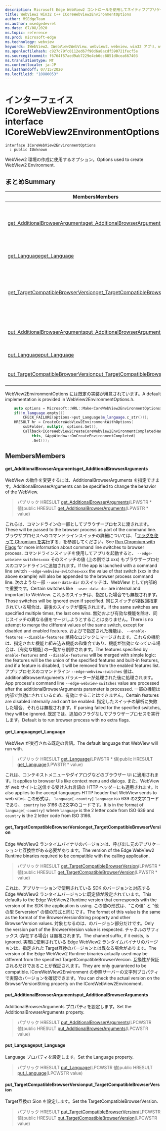 ```yaml
---
description: Microsoft Edge WebView2 コントロールを使用してネイティブアプリケーションに web 技術 (HTML、CSS、JavaScript) を埋め込む
title: WebView2 Win32 C++ ICoreWebView2EnvironmentOptions
author: MSEdgeTeam
ms.author: msedgedevrel
ms.date: 07/08/2020
ms.topic: reference
ms.prod: microsoft-edge
ms.technology: webview
keywords: IWebView2、IWebView2WebView、webview2、webview、win32 アプリ、win32、edge、ICoreWebView2、ICoreWebView2Controller、browser control、edge html、ICoreWebView2EnvironmentOptions
ms.openlocfilehash: c927c79fc0112ed67f90d6a8acdf590721fecf5e
ms.sourcegitcommit: f6764f57aed9ab7229e4eb6cc8851d0cea667403
ms.translationtype: MT
ms.contentlocale: ja-JP
ms.lasthandoff: 07/15/2020
ms.locfileid: "10880053"
---
```

# <span data-ttu-id="039f4-104">インターフェイス ICoreWebView2EnvironmentOptions</span><span class="sxs-lookup"><span data-stu-id="039f4-104">interface ICoreWebView2EnvironmentOptions</span></span> 

```
interface ICoreWebView2EnvironmentOptions
  : public IUnknown
```

<span data-ttu-id="039f4-105">WebView2 環境の作成に使用するオプション。</span><span class="sxs-lookup"><span data-stu-id="039f4-105">Options used to create WebView2 Environment.</span></span>

## <span data-ttu-id="039f4-106">まとめ</span><span class="sxs-lookup"><span data-stu-id="039f4-106">Summary</span></span>

 <span data-ttu-id="039f4-107">Members</span><span class="sxs-lookup"><span data-stu-id="039f4-107">Members</span></span>                        | <span data-ttu-id="039f4-108">説明</span><span class="sxs-lookup"><span data-stu-id="039f4-108">Descriptions</span></span>
--------------------------------|---------------------------------------------
[<span data-ttu-id="039f4-109">get_AdditionalBrowserArguments</span><span class="sxs-lookup"><span data-stu-id="039f4-109">get_AdditionalBrowserArguments</span></span>](#get_additionalbrowserarguments) | <span data-ttu-id="039f4-110">WebView の動作を変更するには、AdditionalBrowserArguments を指定できます。</span><span class="sxs-lookup"><span data-stu-id="039f4-110">AdditionalBrowserArguments can be specified to change the behavior of the WebView.</span></span>
[<span data-ttu-id="039f4-111">get_Language</span><span class="sxs-lookup"><span data-stu-id="039f4-111">get_Language</span></span>](#get_language) | <span data-ttu-id="039f4-112">WebView が実行される既定の言語。</span><span class="sxs-lookup"><span data-stu-id="039f4-112">The default language that WebView will run with.</span></span>
[<span data-ttu-id="039f4-113">get_TargetCompatibleBrowserVersion</span><span class="sxs-lookup"><span data-stu-id="039f4-113">get_TargetCompatibleBrowserVersion</span></span>](#get_targetcompatiblebrowserversion) | <span data-ttu-id="039f4-114">Edge WebView2 ランタイムバイナリのバージョンは、呼び出し元のアプリケーションと互換性がある必要があります。</span><span class="sxs-lookup"><span data-stu-id="039f4-114">The version of the Edge WebView2 Runtime binaries required to be compatible with the calling application.</span></span>
[<span data-ttu-id="039f4-115">put_AdditionalBrowserArguments</span><span class="sxs-lookup"><span data-stu-id="039f4-115">put_AdditionalBrowserArguments</span></span>](#put_additionalbrowserarguments) | <span data-ttu-id="039f4-116">AdditionalBrowserArguments プロパティを設定します。</span><span class="sxs-lookup"><span data-stu-id="039f4-116">Set the AdditionalBrowserArguments property.</span></span>
[<span data-ttu-id="039f4-117">put_Language</span><span class="sxs-lookup"><span data-stu-id="039f4-117">put_Language</span></span>](#put_language) | <span data-ttu-id="039f4-118">Language プロパティを設定します。</span><span class="sxs-lookup"><span data-stu-id="039f4-118">Set the Language property.</span></span>
[<span data-ttu-id="039f4-119">put_TargetCompatibleBrowserVersion</span><span class="sxs-lookup"><span data-stu-id="039f4-119">put_TargetCompatibleBrowserVersion</span></span>](#put_targetcompatiblebrowserversion) | <span data-ttu-id="039f4-120">Target互換の Sion を設定します。</span><span class="sxs-lookup"><span data-stu-id="039f4-120">Set the TargetCompatibleBrowserVersion.</span></span>

<span data-ttu-id="039f4-121">WebView2EnvironmentOptions には既定の実装が用意されています。</span><span class="sxs-lookup"><span data-stu-id="039f4-121">A default implementation is provided in WebView2EnvironmentOptions.h.</span></span>

```cpp
    auto options = Microsoft::WRL::Make<CoreWebView2EnvironmentOptions>();
    if(!m_language.empty())
        CHECK_FAILURE(options->put_Language(m_language.c_str()));
    HRESULT hr = CreateCoreWebView2EnvironmentWithOptions(
        subFolder, nullptr, options.Get(),
        Callback<ICoreWebView2CreateCoreWebView2EnvironmentCompletedHandler>(
            this, &AppWindow::OnCreateEnvironmentCompleted)
            .Get());
```

## <span data-ttu-id="039f4-122">Members</span><span class="sxs-lookup"><span data-stu-id="039f4-122">Members</span></span>

#### <span data-ttu-id="039f4-123">get_AdditionalBrowserArguments</span><span class="sxs-lookup"><span data-stu-id="039f4-123">get_AdditionalBrowserArguments</span></span> 

<span data-ttu-id="039f4-124">WebView の動作を変更するには、AdditionalBrowserArguments を指定できます。</span><span class="sxs-lookup"><span data-stu-id="039f4-124">AdditionalBrowserArguments can be specified to change the behavior of the WebView.</span></span>

> <span data-ttu-id="039f4-125">パブリック HRESULT [get_AdditionalBrowserArguments](#get_additionalbrowserarguments)(LPWSTR \* 値)</span><span class="sxs-lookup"><span data-stu-id="039f4-125">public HRESULT [get_AdditionalBrowserArguments](#get_additionalbrowserarguments)(LPWSTR \* value)</span></span>

<span data-ttu-id="039f4-126">これらは、コマンドラインの一部としてブラウザープロセスに渡されます。</span><span class="sxs-lookup"><span data-stu-id="039f4-126">These will be passed to the browser process as part of the command line.</span></span> <span data-ttu-id="039f4-127">ブラウザプロセスへのコマンドラインスイッチの詳細については、「[フラグを使って Chromium を実行](https://aka.ms/RunChromiumWithFlags)する」を参照してください。</span><span class="sxs-lookup"><span data-stu-id="039f4-127">See [Run Chromium with Flags](https://aka.ms/RunChromiumWithFlags) for more information about command line switches to browser process.</span></span> <span data-ttu-id="039f4-128">コマンドラインスイッチを使用してアプリを起動すると、 `--edge-webview-switches=xxx` そのスイッチの値 (上の例では xxx) もブラウザープロセスのコマンドラインに追加されます。</span><span class="sxs-lookup"><span data-stu-id="039f4-128">If the app is launched with a command line switch `--edge-webview-switches=xxx` the value of that switch (xxx in the above example) will also be appended to the browser process command line.</span></span> <span data-ttu-id="039f4-129">次のような一部 `--user-data-dir` のスイッチは、WebView として内部的で重要です。</span><span class="sxs-lookup"><span data-stu-id="039f4-129">Certain switches like `--user-data-dir` are internal and important to WebView.</span></span> <span data-ttu-id="039f4-130">これらのスイッチは、指定した場合でも無視されます。</span><span class="sxs-lookup"><span data-stu-id="039f4-130">Those switches will be ignored even if specified.</span></span> <span data-ttu-id="039f4-131">同じスイッチが複数回指定されている場合は、最後のスイッチが優先されます。</span><span class="sxs-lookup"><span data-stu-id="039f4-131">If the same switches are specified multiple times, the last one wins.</span></span> <span data-ttu-id="039f4-132">無効および有効な機能を除き、同じスイッチの異なる値をマージしようとすることはありません。</span><span class="sxs-lookup"><span data-stu-id="039f4-132">There is no attempt to merge the different values of the same switch, except for disabled and enabled features.</span></span> <span data-ttu-id="039f4-133">およびで指定された機能は、 `--enable-features` `--disable-features` 単純なロジックにマージされます。これらの機能は、指定された機能と組み込み機能の和集合であり、機能が無効になっている場合は、[有効な機能] の一覧から削除されます。</span><span class="sxs-lookup"><span data-stu-id="039f4-133">The features specified by `--enable-features` and `--disable-features` will be merged with simple logic: the features will be the union of the specified features and built-in features, and if a feature is disabled, it will be removed from the enabled features list.</span></span> <span data-ttu-id="039f4-134">アプリプロセスのコマンドライン `--edge-webview-switches` 値は、additionalBrowserArguments パラメーターが処理された後に処理されます。</span><span class="sxs-lookup"><span data-stu-id="039f4-134">App process's command line `--edge-webview-switches` value are processed after the additionalBrowserArguments parameter is processed.</span></span> <span data-ttu-id="039f4-135">一部の機能は内部で無効にされているため、有効にすることはできません。</span><span class="sxs-lookup"><span data-stu-id="039f4-135">Certain features are disabled internally and can't be enabled.</span></span> <span data-ttu-id="039f4-136">指定したスイッチの解析に失敗した場合、それらは無視されます。</span><span class="sxs-lookup"><span data-stu-id="039f4-136">If parsing failed for the specified switches, they will be ignored.</span></span> <span data-ttu-id="039f4-137">既定では、追加のフラグなしでブラウザープロセスを実行します。</span><span class="sxs-lookup"><span data-stu-id="039f4-137">Default is to run browser process with no extra flags.</span></span>

#### <span data-ttu-id="039f4-138">get_Language</span><span class="sxs-lookup"><span data-stu-id="039f4-138">get_Language</span></span> 

<span data-ttu-id="039f4-139">WebView が実行される既定の言語。</span><span class="sxs-lookup"><span data-stu-id="039f4-139">The default language that WebView will run with.</span></span>

> <span data-ttu-id="039f4-140">パブリック HRESULT [get_Language](#get_language)(LPWSTR \* 値)</span><span class="sxs-lookup"><span data-stu-id="039f4-140">public HRESULT [get_Language](#get_language)(LPWSTR \* value)</span></span>

<span data-ttu-id="039f4-141">これは、コンテキストメニューやダイアログなどのブラウザー Ui に適用されます。</span><span class="sxs-lookup"><span data-stu-id="039f4-141">It applies to browser UIs like context menu and dialogs.</span></span> <span data-ttu-id="039f4-142">また、WebView が web サイトに送信する受け入れ言語の HTTP ヘッダーにも適用されます。</span><span class="sxs-lookup"><span data-stu-id="039f4-142">It also applies to the accept-languages HTTP header that WebView sends to web sites.</span></span> <span data-ttu-id="039f4-143">この形式は、 `language[-country]` `language` iso 639 の2文字コードであり、 `country` iso 3166 の2文字のコードです。</span><span class="sxs-lookup"><span data-stu-id="039f4-143">It is in the format of `language[-country]` where `language` is the 2 letter code from ISO 639 and `country` is the 2 letter code from ISO 3166.</span></span>

#### <span data-ttu-id="039f4-144">get_TargetCompatibleBrowserVersion</span><span class="sxs-lookup"><span data-stu-id="039f4-144">get_TargetCompatibleBrowserVersion</span></span> 

<span data-ttu-id="039f4-145">Edge WebView2 ランタイムバイナリのバージョンは、呼び出し元のアプリケーションと互換性がある必要があります。</span><span class="sxs-lookup"><span data-stu-id="039f4-145">The version of the Edge WebView2 Runtime binaries required to be compatible with the calling application.</span></span>

> <span data-ttu-id="039f4-146">パブリック HRESULT [get_TargetCompatibleBrowserVersion](#get_targetcompatiblebrowserversion)(LPWSTR \* 値)</span><span class="sxs-lookup"><span data-stu-id="039f4-146">public HRESULT [get_TargetCompatibleBrowserVersion](#get_targetcompatiblebrowserversion)(LPWSTR \* value)</span></span>

<span data-ttu-id="039f4-147">これは、アプリケーションで使用されている SDK のバージョンと対応する Edge WebView2 ランタイムバージョンに既定値が設定されています。</span><span class="sxs-lookup"><span data-stu-id="039f4-147">This defaults to the Edge WebView2 Runtime version that corresponds with the version of the SDK the application is using.</span></span> <span data-ttu-id="039f4-148">この値の形式は、"この値" と "他の型 Serversion" の値の形式と同じです。</span><span class="sxs-lookup"><span data-stu-id="039f4-148">The format of this value is the same as the format of the BrowserVersionString property and other BrowserVersion values.</span></span> <span data-ttu-id="039f4-149">対象となるのは、のバージョン部分だけです。</span><span class="sxs-lookup"><span data-stu-id="039f4-149">Only the version part of the BrowserVersion value is respected.</span></span> <span data-ttu-id="039f4-150">チャネルのサフィックス (存在する場合) は無視されます。</span><span class="sxs-lookup"><span data-stu-id="039f4-150">The channel suffix, if it exists, is ignored.</span></span> <span data-ttu-id="039f4-151">実際に使用されている Edge WebView2 ランタイムバイナリのバージョンは、指定された Target互換のバージョンとは異なる場合があります。</span><span class="sxs-lookup"><span data-stu-id="039f4-151">The version of the Edge WebView2 Runtime binaries actually used may be different from the specified TargetCompatibleBrowserVersion.</span></span> <span data-ttu-id="039f4-152">互換性が保証されるだけであることが保証されます。</span><span class="sxs-lookup"><span data-stu-id="039f4-152">They are only guaranteed to be compatible.</span></span> <span data-ttu-id="039f4-153">ICoreWebView2Environment の参照サーバーの文字列プロパティで実際のバージョンを確認できます。</span><span class="sxs-lookup"><span data-stu-id="039f4-153">You can check the actual version on the BrowserVersionString property on the ICoreWebView2Environment.</span></span>

#### <span data-ttu-id="039f4-154">put_AdditionalBrowserArguments</span><span class="sxs-lookup"><span data-stu-id="039f4-154">put_AdditionalBrowserArguments</span></span> 

<span data-ttu-id="039f4-155">AdditionalBrowserArguments プロパティを設定します。</span><span class="sxs-lookup"><span data-stu-id="039f4-155">Set the AdditionalBrowserArguments property.</span></span>

> <span data-ttu-id="039f4-156">パブリック HRESULT [put_AdditionalBrowserArguments](#put_additionalbrowserarguments)(LPCWSTR 値)</span><span class="sxs-lookup"><span data-stu-id="039f4-156">public HRESULT [put_AdditionalBrowserArguments](#put_additionalbrowserarguments)(LPCWSTR value)</span></span>

#### <span data-ttu-id="039f4-157">put_Language</span><span class="sxs-lookup"><span data-stu-id="039f4-157">put_Language</span></span> 

<span data-ttu-id="039f4-158">Language プロパティを設定します。</span><span class="sxs-lookup"><span data-stu-id="039f4-158">Set the Language property.</span></span>

> <span data-ttu-id="039f4-159">パブリック HRESULT [put_Language](#put_language)(LPCWSTR 値)</span><span class="sxs-lookup"><span data-stu-id="039f4-159">public HRESULT [put_Language](#put_language)(LPCWSTR value)</span></span>

#### <span data-ttu-id="039f4-160">put_TargetCompatibleBrowserVersion</span><span class="sxs-lookup"><span data-stu-id="039f4-160">put_TargetCompatibleBrowserVersion</span></span> 

<span data-ttu-id="039f4-161">Target互換の Sion を設定します。</span><span class="sxs-lookup"><span data-stu-id="039f4-161">Set the TargetCompatibleBrowserVersion.</span></span>

> <span data-ttu-id="039f4-162">パブリック HRESULT [put_TargetCompatibleBrowserVersion](#put_targetcompatiblebrowserversion)(LPCWSTR 値)</span><span class="sxs-lookup"><span data-stu-id="039f4-162">public HRESULT [put_TargetCompatibleBrowserVersion](#put_targetcompatiblebrowserversion)(LPCWSTR value)</span></span>

